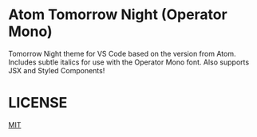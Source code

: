 # Atom Tomorrow Night (Operator Mono)

Tomorrow Night theme for VS Code based on the version from Atom. Includes subtle italics for use with the Operator Mono font. Also supports JSX and Styled Components!

# LICENSE
[MIT](LICENSE.txt)